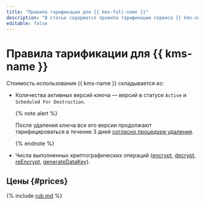 ```yaml
---
title: "Правила тарификации для {{ kms-full-name }}"
description: "В статье содержатся правила тарификации сервиса {{ kms-name }}."
editable: false
---
```


# Правила тарификации для {{ kms-name }}

Стоимость использования {{ kms-name }} складывается из:

* Количества активных версий ключа — версий в статусе `Active` и `Scheduled For Destruction`.

  {% note alert %}

  После удаления ключа все его версии продолжают тарифицироваться в течение 3 дней [согласно процедуре удаления](operations/key.md#delete).

  {% endnote %}

* Числа выполненных криптографических операций ([encrypt](api-ref/SymmetricCrypto/encrypt), [decrypt](api-ref/SymmetricCrypto/decrypt), [reEncrypt](api-ref/SymmetricCrypto/reEncrypt), [generateDataKey](api-ref/SymmetricCrypto/generateDataKey)).

## Цены {#prices}




{% include [rub.md](../_pricing/kms/rub.md) %}




